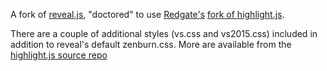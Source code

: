 A fork of [reveal.js](http://lab.hakim.se/reveal-js/), "doctored" to use [Redgate's](https://www.red-gate.com/) [fork of highlight.js](https://github.com/red-gate/highlight.js).

There are a couple of additional styles (vs.css and vs2015.css) included in addition to reveal's default zenburn.css. More are available from the [highlight.js source repo](https://github.com/isagalaev/highlight.js/tree/master/src/styles)




